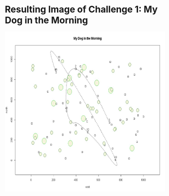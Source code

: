 # Resulting Image of Challenge 1: My Dog in the Morning

<img src="challenge_1_plot.jpg" alt="Challenge 1" width="500" height="500">
